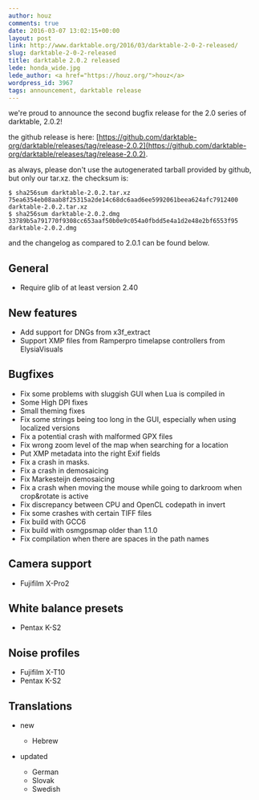 ```yaml
---
author: houz
comments: true
date: 2016-03-07 13:02:15+00:00
layout: post
link: http://www.darktable.org/2016/03/darktable-2-0-2-released/
slug: darktable-2-0-2-released
title: darktable 2.0.2 released
lede: honda_wide.jpg
lede_author: <a href="https://houz.org/">houz</a>
wordpress_id: 3967
tags: announcement, darktable release
---
```


we're proud to announce the second bugfix release for the 2.0 series of darktable, 2.0.2!

the github release is here: [https://github.com/darktable-org/darktable/releases/tag/release-2.0.2](https://github.com/darktable-org/darktable/releases/tag/release-2.0.2).

as always, please don't use the autogenerated tarball provided by github, but only our tar.xz. the checksum is:

    $ sha256sum darktable-2.0.2.tar.xz
    75ea6354eb08aab8f25315a2de14c68dc6aad6ee5992061beea624afc7912400 darktable-2.0.2.tar.xz
    $ sha256sum darktable-2.0.2.dmg
    33789b5a791770f9308cc653aaf50b0e9c054a0fbdd5e4a1d2e48e2bf6553f95  darktable-2.0.2.dmg

and the changelog as compared to 2.0.1 can be found below.

## General

* Require glib of at least version 2.40

## New features

* Add support for DNGs from x3f_extract
* Support XMP files from Ramperpro timelapse controllers from ElysiaVisuals

## Bugfixes

* Fix some problems with sluggish GUI when Lua is compiled in
* Some High DPI fixes
* Small theming fixes
* Fix some strings being too long in the GUI, especially when using localized versions
* Fix a potential crash with malformed GPX files
* Fix wrong zoom level of the map when searching for a location
* Put XMP metadata into the right Exif fields
* Fix a crash in masks.
* Fix a crash in demosaicing
* Fix Markesteijn demosaicing
* Fix a crash when moving the mouse while going to darkroom when crop&rotate is active
* Fix discrepancy between CPU and OpenCL codepath in invert
* Fix some crashes with certain TIFF files
* Fix build with GCC6
* Fix build with osmgpsmap older than 1.1.0
* Fix compilation when there are spaces in the path names

## Camera support

* Fujifilm X-Pro2

## White balance presets

* Pentax K-S2

## Noise profiles

* Fujifilm X-T10
* Pentax K-S2

## Translations

* new

    * Hebrew

* updated

    * German
    * Slovak
    * Swedish
